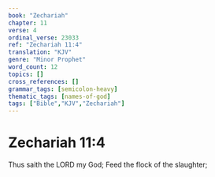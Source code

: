 ```yaml
---
book: "Zechariah"
chapter: 11
verse: 4
ordinal_verse: 23033
ref: "Zechariah 11:4"
translation: "KJV"
genre: "Minor Prophet"
word_count: 12
topics: []
cross_references: []
grammar_tags: [semicolon-heavy]
thematic_tags: [names-of-god]
tags: ["Bible","KJV","Zechariah"]
---
```


# Zechariah 11:4

Thus saith the LORD my God; Feed the flock of the slaughter;
